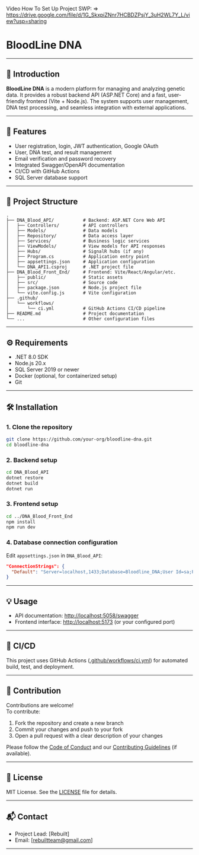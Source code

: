 Video How To Set Up Project SWP: 
=>   https://drive.google.com/file/d/1G_SkxpiZNnr7HCBDZPsjY_3uH2WL7Y_L/view?usp=sharing

# BloodLine DNA
---

## 🧬 Introduction

**BloodLine DNA** is a modern platform for managing and analyzing genetic data. It provides a robust backend API (ASP.NET Core) and a fast, user-friendly frontend (Vite + Node.js). The system supports user management, DNA test processing, and seamless integration with external applications.

---

## 🚀 Features

- User registration, login, JWT authentication, Google OAuth
- User, DNA test, and result management
- Email verification and password recovery
- Integrated Swagger/OpenAPI documentation
- CI/CD with GitHub Actions
- SQL Server database support

---

## 📁 Project Structure

```
.
├── DNA_Blood_API/           # Backend: ASP.NET Core Web API
│   ├── Controllers/         # API controllers
│   ├── Models/              # Data models
│   ├── Repository/          # Data access layer
│   ├── Services/            # Business logic services
│   ├── ViewModels/          # View models for API responses
│   ├── Hubs/                # SignalR hubs (if any)
│   ├── Program.cs           # Application entry point
│   ├── appsettings.json     # Application configuration
│   └── DNA_API1.csproj      # .NET project file
├── DNA_Blood_Front_End/     # Frontend: Vite/React/Angular/etc.
│   ├── public/              # Static assets
│   ├── src/                 # Source code
│   ├── package.json         # Node.js project file
│   └── vite.config.js       # Vite configuration
├── .github/
│   └── workflows/
│       └── ci.yml           # GitHub Actions CI/CD pipeline
├── README.md                # Project documentation
└── ...                      # Other configuration files
```

---

## ⚙️ Requirements

- .NET 8.0 SDK
- Node.js 20.x
- SQL Server 2019 or newer
- Docker (optional, for containerized setup)
- Git

---

## 🛠️ Installation

### 1. Clone the repository

```sh
git clone https://github.com/your-org/bloodline-dna.git
cd bloodline-dna
```

### 2. Backend setup

```sh
cd DNA_Blood_API
dotnet restore
dotnet build
dotnet run
```

### 3. Frontend setup

```sh
cd ../DNA_Blood_Front_End
npm install
npm run dev
```

### 4. Database connection configuration

Edit `appsettings.json` in `DNA_Blood_API`:

```json
"ConnectionStrings": {
  "Default": "Server=localhost,1433;Database=Bloodline_DNA;User Id=sa;Password=Your_password;"
}
```

---

## 💡 Usage

- API documentation: [http://localhost:5058/swagger](http://localhost:5058/swagger)
- Frontend interface: [http://localhost:5173](http://localhost:5173) (or your configured port)

---

## 🔄 CI/CD

This project uses GitHub Actions ([.github/workflows/ci.yml](.github/workflows/ci.yml)) for automated build, test, and deployment.

---

## 🤝 Contribution

Contributions are welcome!  
To contribute:

1. Fork the repository and create a new branch
2. Commit your changes and push to your fork
3. Open a pull request with a clear description of your changes

Please follow the [Code of Conduct](CODE_OF_CONDUCT.md) and our [Contributing Guidelines](CONTRIBUTING.md) (if available).

---

## 📄 License

MIT License. See the [LICENSE](LICENSE) file for details.

---

## 📬 Contact

- Project Lead: [Rebuilt]
- Email: [rebuiltteam@gmail.com]
---
